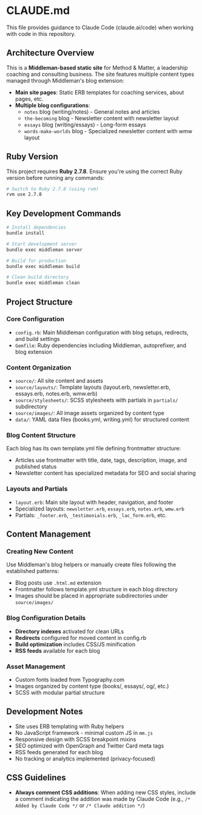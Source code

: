 # CLAUDE.md

This file provides guidance to Claude Code (claude.ai/code) when working with code in this repository.

## Architecture Overview

This is a **Middleman-based static site** for Method & Matter, a leadership coaching and consulting business. The site features multiple content types managed through Middleman's blog extension:

- **Main site pages**: Static ERB templates for coaching services, about pages, etc.
- **Multiple blog configurations**:
  - `notes` blog (writing/notes) - General notes and articles
  - `the-becoming` blog - Newsletter content with newsletter layout
  - `essays` blog (writing/essays) - Long-form essays
  - `words-make-worlds` blog - Specialized newsletter content with wmw layout

## Ruby Version

This project requires **Ruby 2.7.8**. Ensure you're using the correct Ruby version before running any commands:

```bash
# Switch to Ruby 2.7.8 (using rvm)
rvm use 2.7.8
```

## Key Development Commands

```bash
# Install dependencies
bundle install

# Start development server
bundle exec middleman server

# Build for production
bundle exec middleman build

# Clean build directory
bundle exec middleman clean
```

## Project Structure

### Core Configuration
- `config.rb`: Main Middleman configuration with blog setups, redirects, and build settings
- `Gemfile`: Ruby dependencies including Middleman, autoprefixer, and blog extension

### Content Organization
- `source/`: All site content and assets
- `source/layouts/`: Template layouts (layout.erb, newsletter.erb, essays.erb, notes.erb, wmw.erb)
- `source/stylesheets/`: SCSS stylesheets with partials in `partials/` subdirectory
- `source/images/`: All image assets organized by content type
- `data/`: YAML data files (books.yml, writing.yml) for structured content

### Blog Content Structure
Each blog has its own template.yml file defining frontmatter structure:
- Articles use frontmatter with title, date, tags, description, image, and published status
- Newsletter content has specialized metadata for SEO and social sharing

### Layouts and Partials
- `layout.erb`: Main site layout with header, navigation, and footer
- Specialized layouts: `newsletter.erb`, `essays.erb`, `notes.erb`, `wmw.erb`
- Partials: `_footer.erb`, `_testimonials.erb`, `_lac_form.erb`, etc.

## Content Management

### Creating New Content
Use Middleman's blog helpers or manually create files following the established patterns:
- Blog posts use `.html.md` extension
- Frontmatter follows template.yml structure in each blog directory
- Images should be placed in appropriate subdirectories under `source/images/`

### Blog Configuration Details
- **Directory indexes** activated for clean URLs
- **Redirects** configured for moved content in config.rb
- **Build optimization** includes CSS/JS minification
- **RSS feeds** available for each blog

### Asset Management
- Custom fonts loaded from Typography.com
- Images organized by content type (books/, essays/, og/, etc.)
- SCSS with modular partial structure

## Development Notes

- Site uses ERB templating with Ruby helpers
- No JavaScript framework - minimal custom JS in `mm.js`
- Responsive design with SCSS breakpoint mixins
- SEO optimized with OpenGraph and Twitter Card meta tags
- RSS feeds generated for each blog
- No tracking or analytics implemented (privacy-focused)

## CSS Guidelines

- **Always comment CSS additions**: When adding new CSS styles, include a comment indicating the addition was made by Claude Code (e.g., `/* Added by Claude Code */` or `/* Claude addition */`)